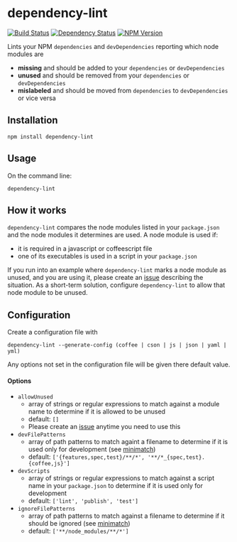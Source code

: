 # dependency-lint
[![Build Status](https://img.shields.io/circleci/project/charlierudolph/dependency-lint.svg)](https://circleci.com/gh/charlierudolph/dependency-lint)
[![Dependency Status](https://img.shields.io/david/charlierudolph/dependency-lint.svg)](https://david-dm.org/charlierudolph/dependency-lint)
[![NPM Version](https://img.shields.io/npm/v/dependency-lint.svg)](https://www.npmjs.com/package/dependency-lint)

Lints your NPM `dependencies` and `devDependencies` reporting which node modules are
* **missing** and should be added to your `dependencies` or `devDependencies`
* **unused** and should be removed from your `dependencies` or `devDependencies`
* **mislabeled** and should be moved from `dependencies` to `devDependencies` or vice versa

## Installation
```
npm install dependency-lint
```

## Usage
On the command line:
```
dependency-lint
```

## How it works
`dependency-lint` compares the node modules listed in your `package.json` and the node modules it determines are used. A node module is used if:
* it is required in a javascript or coffeescript file
* one of its executables is used in a script in your `package.json`

If you run into an example where `dependency-lint` marks a node module as unused, and you are using it, please create an [issue](https://github.com/charlierudolph/dependency-lint/issues) describing the situation. As a short-term solution, configure `dependency-lint` to allow that node module to be unused.

## Configuration
Create a configuration file with
```
dependency-lint --generate-config (coffee | cson | js | json | yaml | yml)
```
Any options not set in the configuration file will be given there default value.

#### Options
* `allowUnused`
  * array of strings or regular expressions to match against a module name to determine if it is allowed to be unused
  * default: `[]`
  * Please create an [issue](https://github.com/charlierudolph/dependency-lint/issues) anytime you need to use this
* `devFilePatterns`
  * array of path patterns to match againt a filename to determine if it is used only for development (see [minimatch](https://github.com/isaacs/minimatch))
  * default: `['{features,spec,test}/**/*', '**/*_{spec,test}.{coffee,js}']`
* `devScripts`
  * array of strings or regular expressions to match against a script name in your `package.json` to determine if it is used only for development
  * default: `['lint', 'publish', 'test']`
* `ignoreFilePatterns`
  * array of path patterns to match against a filename to determine if it should be ignored (see [minimatch](https://github.com/isaacs/minimatch))
  * default: `['**/node_modules/**/*']`
